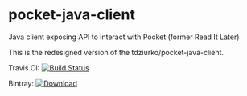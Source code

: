 pocket-java-client
==================

Java client exposing API to interact with Pocket (former Read It Later)

This is the redesigned version of the tdziurko/pocket-java-client.

Travis CI: [![Build Status](https://travis-ci.org/tyutyutyu/pocket-java-client.svg?branch=master)](https://travis-ci.org/tyutyutyu/pocket-java-client)

Bintray: [![Download](https://api.bintray.com/packages/tyutyutyu/maven/pocket-java-client/images/download.svg) ](https://bintray.com/tyutyutyu/maven/pocket-java-client/_latestVersion)